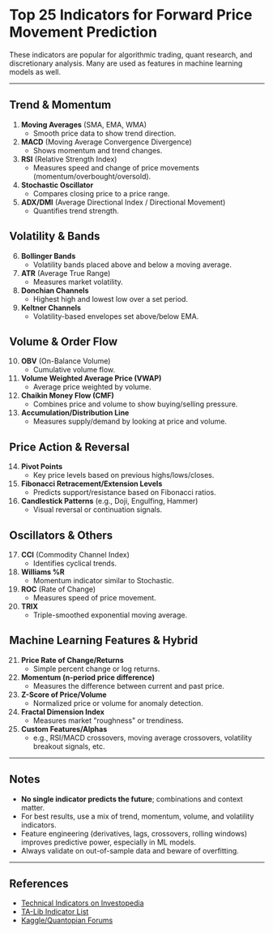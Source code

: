 # Top 25 Indicators for Forward Price Movement Prediction

These indicators are popular for algorithmic trading, quant research, and discretionary analysis. Many are used as features in machine learning models as well.

---

## Trend & Momentum

1. **Moving Averages** (SMA, EMA, WMA)
   - Smooth price data to show trend direction.
2. **MACD** (Moving Average Convergence Divergence)
   - Shows momentum and trend changes.
3. **RSI** (Relative Strength Index)
   - Measures speed and change of price movements (momentum/overbought/oversold).
4. **Stochastic Oscillator**
   - Compares closing price to a price range.
5. **ADX/DMI** (Average Directional Index / Directional Movement)
   - Quantifies trend strength.

## Volatility & Bands

6. **Bollinger Bands**
   - Volatility bands placed above and below a moving average.
7. **ATR** (Average True Range)
   - Measures market volatility.
8. **Donchian Channels**
   - Highest high and lowest low over a set period.
9. **Keltner Channels**
   - Volatility-based envelopes set above/below EMA.

## Volume & Order Flow

10. **OBV** (On-Balance Volume)
    - Cumulative volume flow.
11. **Volume Weighted Average Price (VWAP)**
    - Average price weighted by volume.
12. **Chaikin Money Flow (CMF)**
    - Combines price and volume to show buying/selling pressure.
13. **Accumulation/Distribution Line**
    - Measures supply/demand by looking at price and volume.

## Price Action & Reversal

14. **Pivot Points**
    - Key price levels based on previous highs/lows/closes.
15. **Fibonacci Retracement/Extension Levels**
    - Predicts support/resistance based on Fibonacci ratios.
16. **Candlestick Patterns** (e.g., Doji, Engulfing, Hammer)
    - Visual reversal or continuation signals.

## Oscillators & Others

17. **CCI** (Commodity Channel Index)
    - Identifies cyclical trends.
18. **Williams %R**
    - Momentum indicator similar to Stochastic.
19. **ROC** (Rate of Change)
    - Measures speed of price movement.
20. **TRIX**
    - Triple-smoothed exponential moving average.

## Machine Learning Features & Hybrid

21. **Price Rate of Change/Returns**
    - Simple percent change or log returns.
22. **Momentum (n-period price difference)**
    - Measures the difference between current and past price.
23. **Z-Score of Price/Volume**
    - Normalized price or volume for anomaly detection.
24. **Fractal Dimension Index**
    - Measures market "roughness" or trendiness.
25. **Custom Features/Alphas**
    - e.g., RSI/MACD crossovers, moving average crossovers, volatility breakout signals, etc.

---

## Notes

- **No single indicator predicts the future**; combinations and context matter.
- For best results, use a mix of trend, momentum, volume, and volatility indicators.
- Feature engineering (derivatives, lags, crossovers, rolling windows) improves predictive power, especially in ML models.
- Always validate on out-of-sample data and beware of overfitting.

---

## References

- [Technical Indicators on Investopedia](https://www.investopedia.com/terms/t/technicalindicator.asp)
- [TA-Lib Indicator List](https://mrjbq7.github.io/ta-lib/funcs.html)
- [Kaggle/Quantopian Forums](https://www.quantopian.com/posts/the-ultimate-list-of-alpha-factors)